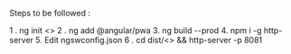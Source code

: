 Steps to be followed :

1 . ng init <>
2 . ng add @angular/pwa
3.  ng build --prod
4.  npm i -g http-server
5.  Edit ngswconfig.json
6 . cd dist/<> && http-server -p 8081
